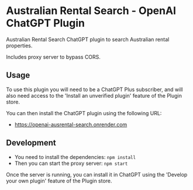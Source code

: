 # Australian Rental Search - OpenAI ChatGPT Plugin

Australian Rental Search ChatGPT plugin to search Australian rental properties.

Includes proxy server to bypass CORS.

## Usage

To use this plugin you will need to be a ChatGPT Plus subscriber, and will also need access to the 'Install an unverified plugin' feature of the Plugin store.

You can then install the ChatGPT plugin using the following URL:

- https://openai-ausrental-search.onrender.com

## Development

- You need to install the dependencies: `npm install`
- Then you can start the proxy server: `npm start`

Once the server is running, you can install it in ChatGPT using the 'Develop your own plugin' feature of the Plugin store.
